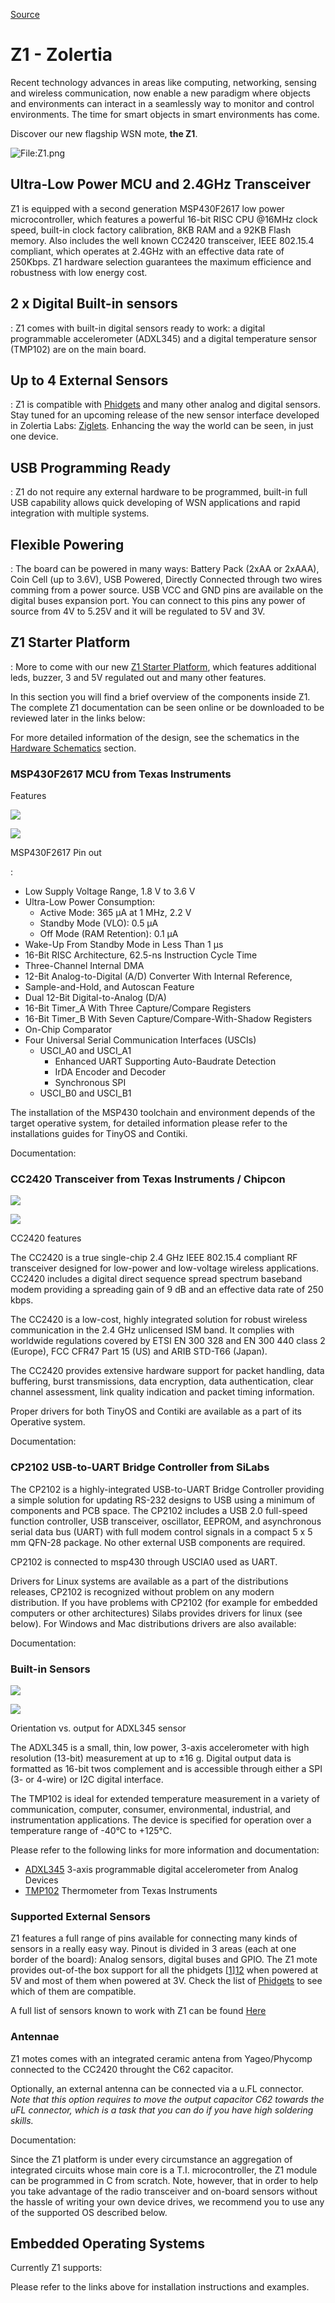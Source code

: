
[Source](http://zolertia.sourceforge.net/wiki/index.php/Z1 "Permalink to Z1 - Zolertia")

# Z1 - Zolertia

Recent technology advances in areas like computing, networking, sensing and wireless communication, now enable a new paradigm where objects and environments can interact in a seamlessly way to monitor and control environments. The time for smart objects in smart environments has come.

Discover our new flagship WSN mote, **the Z1**.

  
![File:Z1.png][1]

##  Ultra-Low Power MCU and 2.4GHz Transceiver

Z1 is equipped with a second generation MSP430F2617 low power microcontroller, which features a powerful 16-bit RISC CPU @16MHz clock speed, built-in clock factory calibration, 8KB RAM and a 92KB Flash memory. Also includes the well known CC2420 transceiver, IEEE 802.15.4 compliant, which operates at 2.4GHz with an effective data rate of 250Kbps. Z1 hardware selection guarantees the maximum efficience and robustness with low energy cost.

##  2 x Digital Built-in sensors

: Z1 comes with built-in digital sensors ready to work: a digital programmable accelerometer (ADXL345) and a digital temperature sensor (TMP102) are on the main board.

##  Up to 4 External Sensors

: Z1 is compatible with [ Phidgets][2] and many other analog and digital sensors. Stay tuned for an upcoming release of the new sensor interface developed in Zolertia Labs: [ Ziglets][3]. Enhancing the way the world can be seen, in just one device.

##  USB Programming Ready

: Z1 do not require any external hardware to be programmed, built-in full USB capability allows quick developing of WSN applications and rapid integration with multiple systems.

##  Flexible Powering

: The board can be powered in many ways: Battery Pack (2xAA or 2xAAA), Coin Cell (up to 3.6V), USB Powered, Directly Connected through two wires comming from a power source. USB VCC and GND pins are available on the digital buses expansion port. You can connect to this pins any power of source from 4V to 5.25V and it will be regulated to 5V and 3V.

##  Z1 Starter Platform

: More to come with our new [ Z1 Starter Platform][4], which features additional leds, buzzer, 3 and 5V regulated out and many other features.

In this section you will find a brief overview of the components inside Z1. The complete Z1 documentation can be seen online or be downloaded to be reviewed later in the links below:

For more detailed information of the design, see the schematics in the [Hardware Schematics][5] section.

###  MSP430F2617 MCU from Texas Instruments

Features

![][6]

![][7]

MSP430F2617 Pin out

:

* Low Supply Voltage Range, 1.8 V to 3.6 V
* Ultra-Low Power Consumption:
    * Active Mode: 365 µA at 1 MHz, 2.2 V
    * Standby Mode (VLO): 0.5 µA
    * Off Mode (RAM Retention): 0.1 µA
* Wake-Up From Standby Mode in Less Than 1 µs
* 16-Bit RISC Architecture, 62.5-ns Instruction Cycle Time
* Three-Channel Internal DMA
* 12-Bit Analog-to-Digital (A/D) Converter With Internal Reference,
* Sample-and-Hold, and Autoscan Feature
* Dual 12-Bit Digital-to-Analog (D/A)
* 16-Bit Timer_A With Three Capture/Compare Registers
* 16-Bit Timer_B With Seven Capture/Compare-With-Shadow Registers
* On-Chip Comparator
* Four Universal Serial Communication Interfaces (USCIs)
    * USCI_A0 and USCI_A1
        * Enhanced UART Supporting Auto-Baudrate Detection
        * IrDA Encoder and Decoder
        * Synchronous SPI
    * USCI_B0 and USCI_B1

The installation of the MSP430 toolchain and environment depends of the target operative system, for detailed information please refer to the installations guides for TinyOS and Contiki.

  
Documentation:

###  CC2420 Transceiver from Texas Instruments / Chipcon

![][8]

![][7]

CC2420 features

The CC2420 is a true single-chip 2.4 GHz IEEE 802.15.4 compliant RF transceiver designed for low-power and low-voltage wireless applications. CC2420 includes a digital direct sequence spread spectrum baseband modem providing a spreading gain of 9 dB and an effective data rate of 250 kbps.

The CC2420 is a low-cost, highly integrated solution for robust wireless communication in the 2.4 GHz unlicensed ISM band. It complies with worldwide regulations covered by ETSI EN 300 328 and EN 300 440 class 2 (Europe), FCC CFR47 Part 15 (US) and ARIB STD-T66 (Japan).

The CC2420 provides extensive hardware support for packet handling, data buffering, burst transmissions, data encryption, data authentication, clear channel assessment, link quality indication and packet timing information.

Proper drivers for both TinyOS and Contiki are available as a part of its Operative system.

  
Documentation:

###  CP2102 USB-to-UART Bridge Controller from SiLabs

The CP2102 is a highly-integrated USB-to-UART Bridge Controller providing a simple solution for updating RS-232 designs to USB using a minimum of components and PCB space. The CP2102 includes a USB 2.0 full-speed function controller, USB transceiver, oscillator, EEPROM, and asynchronous serial data bus (UART) with full modem control signals in a compact 5 x 5 mm QFN-28 package. No other external USB components are required.

CP2102 is connected to msp430 through USCIA0 used as UART.

Drivers for Linux systems are available as a part of the distributions releases, CP2102 is recognized without problem on any modern distribution. If you have problems with CP2102 (for example for embedded computers or other architectures) Silabs provides drivers for linux (see below). For Windows and Mac distributions drivers are also available:

  
Documentation:

###  Built-in Sensors

![][9]

![][7]

Orientation vs. output for ADXL345 sensor

The ADXL345 is a small, thin, low power, 3-axis accelerometer with high resolution (13-bit) measurement at up to ±16 g. Digital output data is formatted as 16-bit twos complement and is accessible through either a SPI (3- or 4-wire) or I2C digital interface.

The TMP102 is ideal for extended temperature measurement in a variety of communication, computer, consumer, environmental, industrial, and instrumentation applications. The device is specified for operation over a temperature range of -40°C to +125°C.

Please refer to the following links for more information and documentation:

* [ADXL345][10] 3-axis programmable digital accelerometer from Analog Devices
* [TMP102][11] Thermometer from Texas Instruments

###  Supported External Sensors

Z1 features a full range of pins available for connecting many kinds of sensors in a really easy way. Pinout is divided in 3 areas (each at one border of the board): Analog sensors, digital buses and GPIO. The Z1 mote provides out-of-the box support for all the phidgets [[1]][12] when powered at 5V and most of them when powered at 3V. Check the list of [Phidgets][2] to see which of them are compatible.

A full list of sensors known to work with Z1 can be found [Here][13]

###  Antennae

Z1 motes comes with an integrated ceramic antena from Yageo/Phycomp connected to the CC2420 throught the C62 capacitor.

Optionally, an external antenna can be connected via a u.FL connector. _Note that this option requires to move the output capacitor C62 towards the uFL connector, which is a task that you can do if you have high soldering skills._

Documentation:

Since the Z1 platform is under every circumstance an aggregation of integrated circuits whose main core is a T.I. microcontroller, the Z1 module can be programmed in C from scratch. Note, however, that in order to help you take advantage of the radio transceiver and on-board sensors without the hassle of writing your own device drives, we recommend you to use any of the supported OS described below.

##  Embedded Operating Systems

Currently Z1 supports:

Please refer to the links above for installation instructions and examples.

[1]: http://zolertia.sourceforge.net/wiki/images/a/a3/Z1.png
[2]: /wiki/index.php/Mainpage:allsensors#Phidgets "Mainpage:allsensors"
[3]: /wiki/index.php/Mainpage:allsensors#Ziglets "Mainpage:allsensors"
[4]: /wiki/index.php/Mainpage:z1sp "Mainpage:z1sp"
[5]: /wiki/index.php/Hardware_Schematics "Hardware Schematics"
[6]: http://zolertia.sourceforge.net/wiki/images/thumb/3/37/Msp430_pinout.png/350px-Msp430_pinout.png
[7]: http://zolertia.sourceforge.net/wiki/skins/common/images/magnify-clip.png
[8]: http://zolertia.sourceforge.net/wiki/images/thumb/9/91/CC2420_features.png/300px-CC2420_features.png
[9]: http://zolertia.sourceforge.net/wiki/images/thumb/6/6c/ADXL345_axis.png/280px-ADXL345_axis.png
[10]: /wiki/index.php/Z1_Sensors#ADXL345_Accelerometer "Z1 Sensors"
[11]: /wiki/index.php/Z1_Sensors#TMP102_Temperature "Z1 Sensors"
[12]: http://www.phidgets.com "http://www.phidgets.com"
[13]: /wiki/index.php/Z1_Sensors "Z1 Sensors"